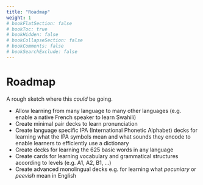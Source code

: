 ```yaml
---
title: "Roadmap"
weight: 1
# bookFlatSection: false
# bookToc: true
# bookHidden: false
# bookCollapseSection: false
# bookComments: false
# bookSearchExclude: false
---
```


# Roadmap

A rough sketch where this _could_ be going.

* Allow learning from many language to many other languages (e.g. enable a native French speaker to learn Swahili)
* Create minimal pair decks to learn pronunciation
* Create language specific IPA (International Phonetic Alphabet) decks for learning what the IPA symbols mean and what sounds they encode to enable learners to efficiently use a dictionary
* Create decks for learning the 625 basic words in any language
* Create cards for learning vocabulary and grammatical structures according to levels (e.g. A1, A2, B1, ...)
* Create advanced monolingual decks e.g. for learning what _pecuniary_ or _peevish_ mean in English
